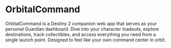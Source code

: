 # OrbitalCommand
OrbitalCommand is a Destiny 2 companion web app that serves as your personal Guardian dashboard. Dive into your character loadouts, explore destinations, track collectibles, and access everything you need from a single launch point. Designed to feel like your own command center in orbit.
